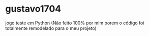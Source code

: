 # gustavo1704
jogo teste em Python (Não feito 100% por mim porem o código foi totalmente remodelado para o meu projeto)
